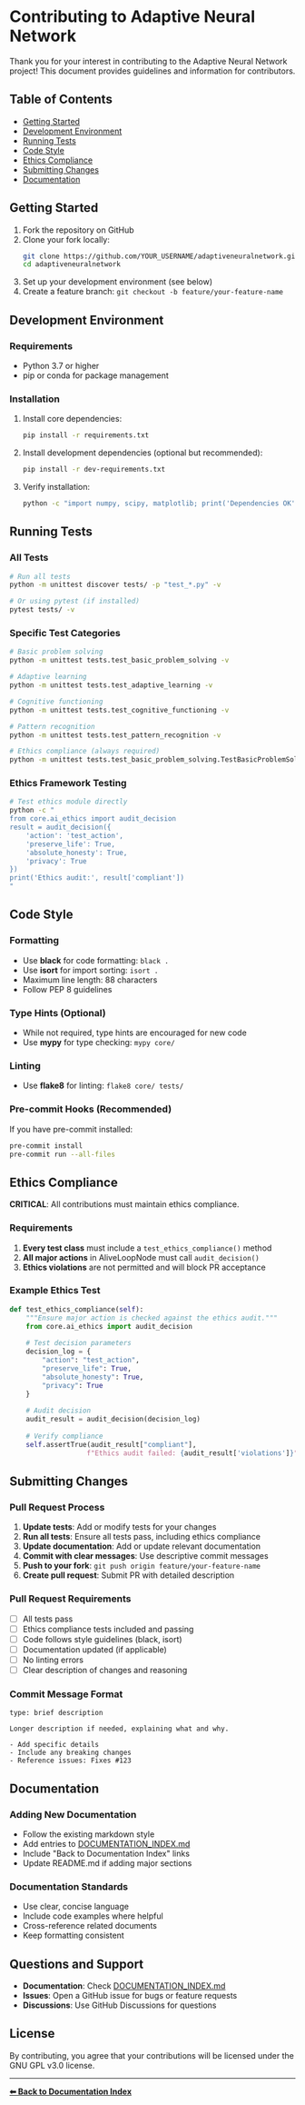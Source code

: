 # Contributing to Adaptive Neural Network

Thank you for your interest in contributing to the Adaptive Neural Network project! This document provides guidelines and information for contributors.

## Table of Contents

- [Getting Started](#getting-started)
- [Development Environment](#development-environment)
- [Running Tests](#running-tests)
- [Code Style](#code-style)
- [Ethics Compliance](#ethics-compliance)
- [Submitting Changes](#submitting-changes)
- [Documentation](#documentation)

## Getting Started

1. Fork the repository on GitHub
2. Clone your fork locally:
   ```bash
   git clone https://github.com/YOUR_USERNAME/adaptiveneuralnetwork.git
   cd adaptiveneuralnetwork
   ```
3. Set up your development environment (see below)
4. Create a feature branch: `git checkout -b feature/your-feature-name`

## Development Environment

### Requirements

- Python 3.7 or higher
- pip or conda for package management

### Installation

1. Install core dependencies:
   ```bash
   pip install -r requirements.txt
   ```

2. Install development dependencies (optional but recommended):
   ```bash
   pip install -r dev-requirements.txt
   ```

3. Verify installation:
   ```bash
   python -c "import numpy, scipy, matplotlib; print('Dependencies OK')"
   ```

## Running Tests

### All Tests
```bash
# Run all tests
python -m unittest discover tests/ -p "test_*.py" -v

# Or using pytest (if installed)
pytest tests/ -v
```

### Specific Test Categories
```bash
# Basic problem solving
python -m unittest tests.test_basic_problem_solving -v

# Adaptive learning
python -m unittest tests.test_adaptive_learning -v

# Cognitive functioning
python -m unittest tests.test_cognitive_functioning -v

# Pattern recognition
python -m unittest tests.test_pattern_recognition -v

# Ethics compliance (always required)
python -m unittest tests.test_basic_problem_solving.TestBasicProblemSolving.test_ethics_compliance -v
```

### Ethics Framework Testing
```bash
# Test ethics module directly
python -c "
from core.ai_ethics import audit_decision
result = audit_decision({
    'action': 'test_action',
    'preserve_life': True,
    'absolute_honesty': True,
    'privacy': True
})
print('Ethics audit:', result['compliant'])
"
```

## Code Style

### Formatting
- Use **black** for code formatting: `black .`
- Use **isort** for import sorting: `isort .`
- Maximum line length: 88 characters
- Follow PEP 8 guidelines

### Type Hints (Optional)
- While not required, type hints are encouraged for new code
- Use **mypy** for type checking: `mypy core/`

### Linting
- Use **flake8** for linting: `flake8 core/ tests/`

### Pre-commit Hooks (Recommended)
If you have pre-commit installed:
```bash
pre-commit install
pre-commit run --all-files
```

## Ethics Compliance

**CRITICAL**: All contributions must maintain ethics compliance.

### Requirements
1. **Every test class** must include a `test_ethics_compliance()` method
2. **All major actions** in AliveLoopNode must call `audit_decision()`
3. **Ethics violations** are not permitted and will block PR acceptance

### Example Ethics Test
```python
def test_ethics_compliance(self):
    """Ensure major action is checked against the ethics audit."""
    from core.ai_ethics import audit_decision
    
    # Test decision parameters
    decision_log = {
        "action": "test_action",
        "preserve_life": True,
        "absolute_honesty": True,
        "privacy": True
    }
    
    # Audit decision
    audit_result = audit_decision(decision_log)
    
    # Verify compliance
    self.assertTrue(audit_result["compliant"], 
                   f"Ethics audit failed: {audit_result['violations']}")
```

## Submitting Changes

### Pull Request Process

1. **Update tests**: Add or modify tests for your changes
2. **Run all tests**: Ensure all tests pass, including ethics compliance
3. **Update documentation**: Add or update relevant documentation
4. **Commit with clear messages**: Use descriptive commit messages
5. **Push to your fork**: `git push origin feature/your-feature-name`
6. **Create pull request**: Submit PR with detailed description

### Pull Request Requirements

- [ ] All tests pass
- [ ] Ethics compliance tests included and passing
- [ ] Code follows style guidelines (black, isort)
- [ ] Documentation updated (if applicable)
- [ ] No linting errors
- [ ] Clear description of changes and reasoning

### Commit Message Format
```
type: brief description

Longer description if needed, explaining what and why.

- Add specific details
- Include any breaking changes
- Reference issues: Fixes #123
```

## Documentation

### Adding New Documentation
- Follow the existing markdown style
- Add entries to [DOCUMENTATION_INDEX.md](DOCUMENTATION_INDEX.md)
- Include "Back to Documentation Index" links
- Update README.md if adding major sections

### Documentation Standards
- Use clear, concise language
- Include code examples where helpful
- Cross-reference related documents
- Keep formatting consistent

## Questions and Support

- **Documentation**: Check [DOCUMENTATION_INDEX.md](DOCUMENTATION_INDEX.md)
- **Issues**: Open a GitHub issue for bugs or feature requests
- **Discussions**: Use GitHub Discussions for questions

## License

By contributing, you agree that your contributions will be licensed under the GNU GPL v3.0 license.

---

**[⬅ Back to Documentation Index](DOCUMENTATION_INDEX.md)**